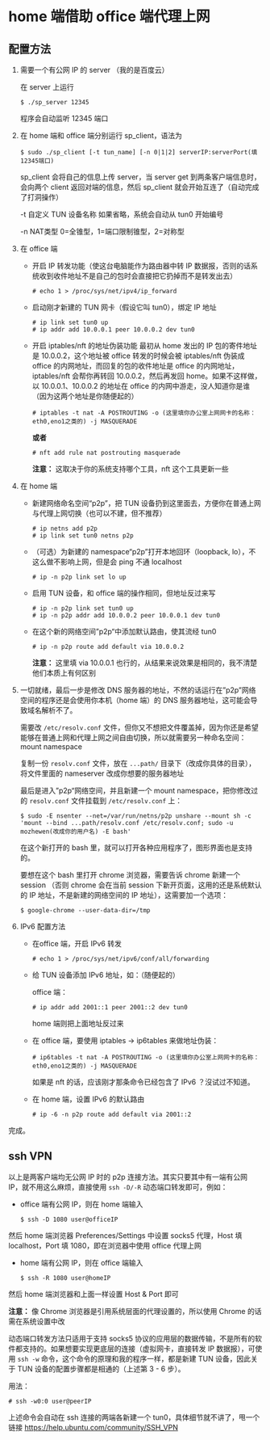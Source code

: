 # home 端借助 office 端代理上网

## 配置方法

1. 需要一个有公网 IP 的 server （我的是百度云）

   在 server 上运行

   ```
   $ ./sp_server 12345
   ```

   程序会自动监听 12345 端口

2. 在 home 端和 office 端分别运行 sp_client，语法为

   ```
   $ sudo ./sp_client [-t tun_name] [-n 0|1|2] serverIP:serverPort(填12345端口)
   ```

   sp_client 会将自己的信息上传 server，当 server get 到两条客户端信息时，会向两个 client 返回对端的信息，然后 sp_client 就会开始互连了（自动完成了打洞操作）

   -t 自定义 TUN 设备名称 如果省略，系统会自动从 tun0 开始编号

   -n NAT类型 0=全锥型，1=端口限制锥型，2=对称型

3. 在 office 端

   * 开启 IP 转发功能（使这台电脑能作为路由器中转 IP 数据报，否则的话系统收到收件地址不是自己的包时会直接把它扔掉而不是转发出去）

      ```
      # echo 1 > /proc/sys/net/ipv4/ip_forward
      ```

   * 启动刚才新建的 TUN 网卡（假设它叫 tun0），绑定 IP 地址

      ```
      # ip link set tun0 up
      # ip addr add 10.0.0.1 peer 10.0.0.2 dev tun0
      ```

   * 开启 iptables/nft 的地址伪装功能
      最初从 home 发出的 IP 包的寄件地址是 10.0.0.2，这个地址被 office 转发的时候会被 iptables/nft 伪装成 office 的内网地址，而回复的包的收件地址是 office 的内网地址，iptables/nft 会帮你再转回 10.0.0.2，然后再发回 home。如果不这样做，以 10.0.0.1、10.0.0.2 的地址在 office 的内网中游走，没人知道你是谁（因为这两个地址是你随便起的）

      ```
      # iptables -t nat -A POSTROUTING -o (这里填你办公室上网网卡的名称：eth0,eno1之类的) -j MASQUERADE
      ```

      **或者**

      ```
      # nft add rule nat postrouting masquerade
      ```

      **注意：** 这取决于你的系统支持哪个工具，nft 这个工具更新一些

4. 在 home 端
   
   * 新建网络命名空间“p2p”，把 TUN 设备扔到这里面去，方便你在普通上网与代理上网切换（也可以不建，但不推荐）

      ```
      # ip netns add p2p
      # ip link set tun0 netns p2p
      ```

   * （可选）为新建的 namespace“p2p”打开本地回环（loopback, lo），不这么做不影响上网，但是会 ping 不通 localhost
  
      ```
      # ip -n p2p link set lo up
      ```

   * 启用 TUN 设备，和 office 端的操作相同，但地址反过来写

      ```
      # ip -n p2p link set tun0 up
      # ip -n p2p addr add 10.0.0.2 peer 10.0.0.1 dev tun0
      ```

   * 在这个新的网络空间”p2p“中添加默认路由，使其流经 tun0

      ```
      # ip -n p2p route add default via 10.0.0.2
      ```

      **注意：** 这里填 via 10.0.0.1 也行的，从结果来说效果是相同的，我不清楚他们本质上有何区别

5. 一切就绪，最后一步是修改 DNS 服务器的地址，不然的话运行在”p2p”网络空间的程序还是会使用你本机（home 端）的 DNS 服务器地址，这可能会导致域名解析不了。

   需要改 `/etc/resolv.conf` 文件，但你又不想把文件覆盖掉，因为你还是希望能够在普通上网和代理上网之间自由切换，所以就需要另一种命名空间：mount namespace
  
   复制一份 `resolv.conf` 文件，放在 `...path/` 目录下（改成你具体的目录），将文件里面的 nameserver 改成你想要的服务器地址

   最后是进入”p2p“网络空间，并且新建一个 mount namespace，把你修改过的 `resolv.conf` 文件挂载到 `/etc/resolv.conf` 上：

   ```
   $ sudo -E nsenter --net=/var/run/netns/p2p unshare --mount sh -c 'mount --bind ...path/resolv.conf /etc/resolv.conf; sudo -u mozhewen(改成你的用户名) -E bash'
   ```

   在这个新打开的 bash 里，就可以打开各种应用程序了，图形界面也是支持的。

   要想在这个 bash 里打开 chrome 浏览器，需要告诉 chrome 新建一个 session （否则 chrome 会在当前 session 下新开页面，这用的还是系统默认的 IP 地址，不是新建的网络空间的 IP 地址），这需要加一个选项：

   ```
   $ google-chrome --user-data-dir=/tmp
   ```

6. IPv6 配置方法

   * 在office 端，开启 IPv6 转发

      ```
      # echo 1 > /proc/sys/net/ipv6/conf/all/forwarding
      ```

   * 给 TUN 设备添加 IPv6 地址，如：（随便起的）
  
      office 端：

      ```
      # ip addr add 2001::1 peer 2001::2 dev tun0
      ```

      home 端则把上面地址反过来

   * 在 office 端，要使用 iptables -> ip6tables 来做地址伪装：

      ```
      # ip6tables -t nat -A POSTROUTING -o (这里填你办公室上网网卡的名称：eth0,eno1之类的) -j MASQUERADE
      ```

      如果是 nft 的话，应该刚才那条命令已经包含了 IPv6 ？沒试过不知道。

   * 在 home 端，设置 IPv6 的默认路由

      ```
      # ip -6 -n p2p route add default via 2001::2
      ```

完成。

## ssh VPN

以上是两客户端均无公网 IP 时的 p2p 连接方法。其实只要其中有一端有公网 IP，就不用这么麻烦，直接使用 `ssh -D/-R` 动态端口转发即可，例如：

   * office 端有公网 IP，则在 home 端输入

      ```
      $ ssh -D 1080 user@officeIP
      ```

   然后 home 端浏览器 Preferences/Settings 中设置 socks5 代理，Host 填 localhost，Port 填 1080，即在浏览器中使用 office 代理上网

   * home 端有公网 IP，则在 office 端输入

      ```
      $ ssh -R 1080 user@homeIP
      ```

   然后 home 端浏览器和上面一样设置 Host & Port 即可

   **注意：** 像 Chrome 浏览器是引用系统层面的代理设置的，所以使用 Chrome 的话需在系统设置中改

动态端口转发方法只适用于支持 socks5 协议的应用层的数据传输，不是所有的软件都支持的。如果想要实现更底层的连接（虚拟网卡，直接转发 IP 数据报），可使用 `ssh -w` 命令，这个命令的原理和我的程序一样，都是新建 TUN 设备，因此关于 TUN 设备的配置步骤都是相通的（上述第 3 - 6 步）。

用法：

   ```
   # ssh -w0:0 user@peerIP
   ```

上述命令会自动在 ssh 连接的两端各新建一个 tun0，具体细节就不讲了，甩一个链接 https://help.ubuntu.com/community/SSH_VPN

